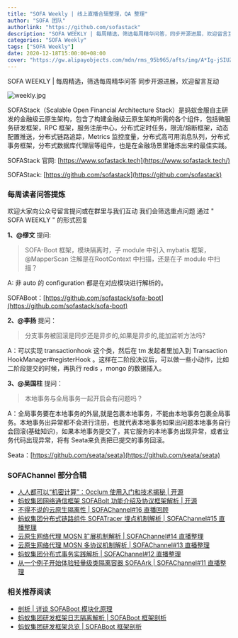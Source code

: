 ```yaml
---
title: "SOFA Weekly | 线上直播合辑整理，QA 整理"
author: "SOFA 团队"
authorlink: "https://github.com/sofastack"
description: "SOFA WEEKLY | 每周精选，筛选每周精华问答，同步开源进展，欢迎留言互动。"
categories: "SOFA Weekly"
tags: ["SOFA Weekly"]
date: 2020-12-18T15:00:00+08:00
cover: "https://gw.alipayobjects.com/mdn/rms_95b965/afts/img/A*Ig-jSIUZWx0AAAAAAAAAAAAAARQnAQ"
---
```


SOFA WEEKLY | 每周精选，筛选每周精华问答
同步开源进展，欢迎留言互动

![weekly.jpg](https://gw.alipayobjects.com/mdn/rms_95b965/afts/img/A*ARgKS6SuU7YAAAAAAAAAAAAAARQnAQ)

SOFAStack（Scalable Open Financial Architecture Stack）是蚂蚁金服自主研发的金融级云原生架构，包含了构建金融级云原生架构所需的各个组件，包括微服务研发框架，RPC 框架，服务注册中心，分布式定时任务，限流/熔断框架，动态配置推送，分布式链路追踪，Metrics 监控度量，分布式高可用消息队列，分布式事务框架，分布式数据库代理层等组件，也是在金融场景里锤炼出来的最佳实践。

SOFAStack 官网: [https://www.sofastack.tech](https://www.sofastack.tech/)

SOFAStack: [https://github.com/sofastack](https://github.com/sofastack)

### 每周读者问答提炼

欢迎大家向公众号留言提问或在群里与我们互动
我们会筛选重点问题
通过 " SOFA WEEKLY " 的形式回复

**1、@缪文** 提问:

> SOFA-Boot 框架，模块隔离时，子 module 中引入 mybatis 框架，@MapperScan 注解是在RootContext 中扫描，还是在子 module 中扫描？

A:  非 auto 的 configuration 都是在对应模块进行解析的。

SOFABoot：[https://github.com/sofastack/sofa-boot](https://github.com/sofastack/sofa-boot)

**2、@李扬** 提问：

> 分支事务被回滚是同步还是异步的,如果是异步的,能加监听方法吗?

A：可以实现 transactionhook 这个类，然后在 tm 发起者里加入到 Transaction HookManager#registerHook 。这样在二阶段决议后，可以做一些小动作，比如二阶段提交的时候，再执行 redis ，mongo 的数据插入。

**3、@吴国柱** 提问：

> 本地事务与全局事务一起开启会有问题吗？

A：全局事务要在本地事务的外层,就是包裹本地事务，不能由本地事务包裹全局事务。本地事务出异常都不会进行注册，也就代表本地事务如果出问题本地事务自行会回滚(基础知识)，如果本地事务提交了，其它服务的本地事务出现异常，或者业务代码出现异常，将有 Seata来负责把已提交的事务回滚。

Seata：[https://github.com/seata/seata](https://github.com/seata/seata)

### SOFAChannel 部分合辑

- [人人都可以“机密计算”：Occlum 使用入门和技术揭秘 | 开源](http://mp.weixin.qq.com/s?__biz=MzUzMzU5Mjc1Nw==&mid=2247486732&idx=1&sn=d379f362145a485f4c4e02e05697b001&chksm=faa0e2d6cdd76bc03a8a71fbf78395c12279dd491825b2b0b94401e5ac226b4db4b9dd041bae&scene=21)
- [蚂蚁集团网络通信框架 SOFABolt 功能介绍及协议框架解析 | 开源](http://mp.weixin.qq.com/s?__biz=MzUzMzU5Mjc1Nw==&mid=2247486515&idx=1&sn=243e63a0d53433ebc118a27b9de2bb0c&chksm=faa0e3e9cdd76affad2357f98ebf1362743f5eb595720169a46dba8ce60dc8aba2884a6432af&scene=21)
- [不得不说的云原生隔离性 | SOFAChannel#16 直播回顾](http://mp.weixin.qq.com/s?__biz=MzUzMzU5Mjc1Nw==&mid=2247486164&idx=1&sn=0d299c622a4d9f59ef476d36aa08fc56&chksm=faa0e50ecdd76c18bf6a03ad1323b5cae9137eb3112ba6cab2454e9569bab3de8ceb1ed7f9b4&scene=21)
- [蚂蚁集团分布式链路组件 SOFATracer 埋点机制解析 | SOFAChannel#15 直播整理](http://mp.weixin.qq.com/s?__biz=MzUzMzU5Mjc1Nw==&mid=2247486024&idx=1&sn=60d1e1f4178330f679028be4c3b056b9&chksm=faa0e592cdd76c847c9340588a4ba178293d37bc8b09881c2fa8d9c4a81c80e432d0164e4ef4&scene=21)
- [云原生网络代理 MOSN 扩展机制解析 | SOFAChannel#14 直播整理](http://mp.weixin.qq.com/s?__biz=MzUzMzU5Mjc1Nw==&mid=2247485989&idx=1&sn=bdca1b8925df5655c5c036c450da5a06&chksm=faa0e5ffcdd76ce92f9918457233b105e3d7598740f5bf81f1882b551436fed99538babf182d&scene=21)
- [云原生网络代理 MOSN 多协议机制解析 | SOFAChannel#13 直播整理](http://mp.weixin.qq.com/s?__biz=MzUzMzU5Mjc1Nw==&mid=2247485968&idx=1&sn=d0574663fc1c165e6166f02da93a4db9&chksm=faa0e5cacdd76cdc79a4843817e9a2c7266136565cbd94e0da3a940eacf9a6440db87307c712&scene=21)
- [蚂蚁集团分布式事务实践解析 | SOFAChannel#12 直播整理](http://mp.weixin.qq.com/s?__biz=MzUzMzU5Mjc1Nw==&mid=2247485925&idx=1&sn=77fe4ee2caae2b09d3c97ea3fddaebe6&chksm=faa0e63fcdd76f297754c999ef87cc4ddd1aebfeaf71d41c9112322d25040bcefec31814e847&scene=21)
- [从一个例子开始体验轻量级类隔离容器 SOFAArk | SOFAChannel#11 直播整理](http://mp.weixin.qq.com/s?__biz=MzUzMzU5Mjc1Nw==&mid=2247485891&idx=1&sn=01728f274bc860dfbc90ae2501dc4dd3&chksm=faa0e619cdd76f0fca29dda2e479260446d1082bf9a0d708c9e23bb5ce30a73c49196b24df17&scene=21)

### 相关推荐阅读

- [剖析 | 详谈 SOFABoot 模块化原理](http://mp.weixin.qq.com/s?__biz=MzUzMzU5Mjc1Nw==&mid=2247484113&idx=1&sn=21ea61a6feb801a5a95e728d234e2dad&chksm=faa0ed0bcdd7641d0a72dc35d5437fe4d4928ac181e007ad4f2d7a8e7f7c61757eae9181c9ee&scene=21)
- [蚂蚁集团研发框架日志隔离解析 | SOFABoot 框架剖析](http://mp.weixin.qq.com/s?__biz=MzUzMzU5Mjc1Nw==&mid=2247485873&idx=1&sn=63d3917508529cb586528976cf20db74&chksm=faa0e66bcdd76f7d0b3ac6d334cedc15a9c86d34de642196567f649613ceb4f6cdd2d05f7a03&scene=21)
- [蚂蚁集团研发框架总览 | SOFABoot 框架剖析](http://mp.weixin.qq.com/s?__biz=MzUzMzU5Mjc1Nw==&mid=2247485850&idx=1&sn=10ed08b213697b77a1ea4d0c0eba5a9b&chksm=faa0e640cdd76f56763c008be3245e88aed4b82ae42c2dc53a663e1bf1140ff519f382037775&scene=21)
